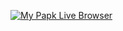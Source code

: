 [![My Papk Live Browser](https://res.cloudinary.com/marcomontalbano/image/upload/v1637630001/video_to_markdown/images/youtube--5Dp75Oj73rQ-c05b58ac6eb4c4700831b2b3070cd403.jpg)](https://youtu.be/5Dp75Oj73rQ "My Papk Live Browser")